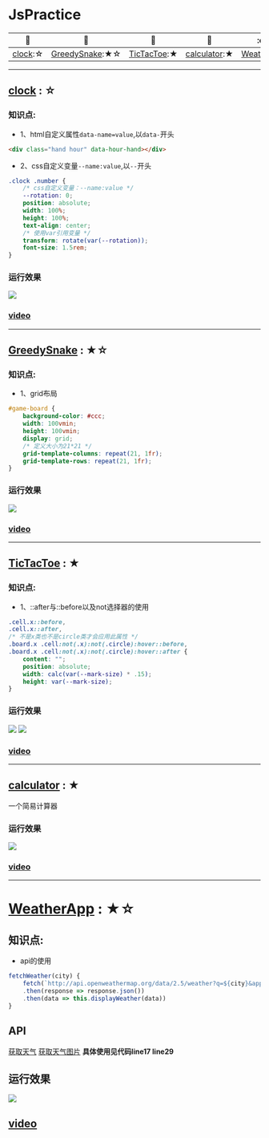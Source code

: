 # JsPractice

[star]:★
[half-star]:☆

| :card_index: | :jack_o_lantern: | :beer: | :fish_cake: | :octocat: |
| ----- | ----- | ----- | ----- | ----- |
| [clock](#clock):☆ | [GreedySnake](#GreedySnake):★☆ | [TicTacToe](#TicTacToe):★ | [calculator](#calculator):★ | [WeatherApp](#WeatherApp):★☆ |

---
<span id="clock"></span>
## [clock](./content/clock/) : ☆
### 知识点:
- 1、html自定义属性`data-name=value`,以`data-`开头
```html
<div class="hand hour" data-hour-hand></div>
```
- 2、css自定义变量`--name:value`,以`--`开头
```css
.clock .number {
    /* css自定义变量：--name:value */
    --rotation: 0;
    position: absolute;
    width: 100%;
    height: 100%;
    text-align: center;
    /* 使用var引用变量 */
    transform: rotate(var(--rotation));
    font-size: 1.5rem;
}
```

### 运行效果
![](./content/clock/image/1.png)
### [video](https://www.youtube.com/watch?v=Ki0XXrlKlHY)

---
<span id="GreedySnake"></span>
## [GreedySnake](./content/GreedySnake/) : ★☆
### 知识点:
- 1、grid布局
```css
#game-board {
    background-color: #ccc;
    width: 100vmin;
    height: 100vmin;
    display: grid;
    /* 定义大小为21*21 */
    grid-template-columns: repeat(21, 1fr);
    grid-template-rows: repeat(21, 1fr);
}
```

### 运行效果
![](./content/GreedySnake/image/1.png)
### [video](https://www.youtube.com/watch?v=QTcIXok9wNY)

---
<span id="TicTacToe"></span>
## [TicTacToe](./content/TicTacToe/) : ★
### 知识点:
- 1、::after与::before以及not选择器的使用
```css
.cell.x::before,
.cell.x::after,
/* 不是x类也不是circle类才会应用此属性 */
.board.x .cell:not(.x):not(.circle):hover::before,
.board.x .cell:not(.x):not(.circle):hover::after {
    content: "";
    position: absolute;
    width: calc(var(--mark-size) * .15);
    height: var(--mark-size);
}
```

### 运行效果
![](./content/TicTacToe/image/1.png)
![](./content/TicTacToe/image/2.png)
### [video](https://www.youtube.com/watch?v=Y-GkMjUZsmM)

---
<span id="calculator"></span>
## [calculator](./content/calculator/) : ★
一个简易计算器
### 运行效果
![](./content/calculator/image/1.png)

### [video](https://www.youtube.com/watch?v=j59qQ7YWLxw)

---
<span id="WeatherApp"></span>
# [WeatherApp](./content/WeatherApp/) : ★☆
## 知识点:
- api的使用
```js
fetchWeather(city) {
    fetch(`http://api.openweathermap.org/data/2.5/weather?q=${city}&appid=${this.key}&units=metric`)
    .then(response => response.json())
    .then(data => this.displayWeather(data))
}

```

## API
[获取天气](https://openweathermap.org/current)
[获取天气图片](https://openweathermap.org/img/wn/04d.png)
**具体使用见代码line17 line29**

## 运行效果
![](./content/WeatherApp/image/1.png)

## [video](https://www.youtube.com/watch?v=WZNG8UomjSI)
